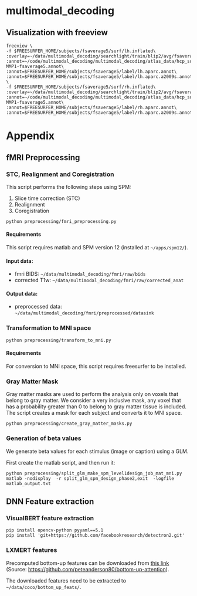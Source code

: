 # multimodal_decoding


## Visualization with freeview

```
freeview \
-f $FREESURFER_HOME/subjects/fsaverage5/surf/lh.inflated\
:overlay=~/data/multimodal_decoding/searchlight/train/blip2/avg/fsaverage5/n_neighbors_200/p_values_metric_3_h_2.0_e_1.0_smoothed_0_lh.gii\
:annot=~/code/multimodal_decoding/multimodal_decoding/atlas_data/hcp_surface/lh.HCP-MMP1-fsaverage5.annot\
:annot=$FREESURFER_HOME/subjects/fsaverage5/label/lh.aparc.annot\
:annot=$FREESURFER_HOME/subjects/fsaverage5/label/lh.aparc.a2009s.annot \
-f $FREESURFER_HOME/subjects/fsaverage5/surf/rh.inflated\
:overlay=~/data/multimodal_decoding/searchlight/train/blip2/avg/fsaverage5/n_neighbors_200/p_values_metric_3_h_2.0_e_1.0_smoothed_0_rh.gii\
:annot=~/code/multimodal_decoding/multimodal_decoding/atlas_data/hcp_surface/rh.HCP-MMP1-fsaverage5.annot\
:annot=$FREESURFER_HOME/subjects/fsaverage5/label/rh.aparc.annot\
:annot=$FREESURFER_HOME/subjects/fsaverage5/label/rh.aparc.a2009s.annot
```

# Appendix 

## fMRI Preprocessing

### STC, Realignment and Coregistration

This script performs the following steps using SPM: 
1. Slice time correction (STC)
2. Realignment
3. Coregistration

```
python preprocessing/fmri_preprocessing.py
```

#### Requirements

This script requires matlab and SPM version 12 (installed at `~/apps/spm12/`).

#### Input data:
- fmri BIDS: `~/data/multimodal_decoding/fmri/raw/bids`
- corrected T1w: `~/data/multimodal_decoding/fmri/raw/corrected_anat`

#### Output data:
- preprocessed data: `~/data/multimodal_decoding/fmri/preprocessed/datasink`


### Transformation to MNI space

```
python preprocessing/transform_to_mni.py
```

#### Requirements

For conversion to MNI space, this script requires freesurfer to be installed.


### Gray Matter Mask

Gray matter masks are used to perform the analysis only on voxels that belong to gray matter.
We consider a very inclusive mask, any voxel that has a probability greater than 0 to belong to gray matter tissue is
included. The script creates a mask for each subject and converts it to MNI space.

```
python preprocessing/create_gray_matter_masks.py
```

### Generation of beta values

We generate beta values for each stimulus (image or caption) using a GLM.

First create the matlab script, and then run it:
```
python preprocessing/split_glm_make_spm_level1design_job_mat_mni.py
matlab -nodisplay  -r split_glm_spm_design_phase2,exit  -logfile matlab_output.txt
```


## DNN Feature extraction 

### VisualBERT feature extraction

```
pip install opencv-python pyyaml==5.1
pip install 'git+https://github.com/facebookresearch/detectron2.git'
```

### LXMERT features

Precomputed bottom-up features can be downloaded from [this link](https://storage.googleapis.com/up-down-attention/trainval.zip)
(Source: https://github.com/peteanderson80/bottom-up-attention).

The downloaded features need to be extracted to `~/data/coco/bottom_up_feats/`.
